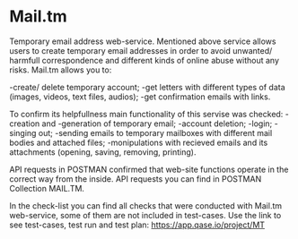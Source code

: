# Mail.tm
Temporary email address web-service.
Mentioned above service allows users to create temporary email addresses in order to avoid unwanted/ harmfull correspondence and different kinds of online abuse without any risks.
Mail.tm allows you to:

 -create/ delete temporary account; 
 -get letters with different types of data (images, videos, text files, audios);
 -get confirmation emails with links.
 

To confirm its helpfullness main functionality of this servise was checked: 
-creation and 
-generation of temporary email;
-account deletion; 
-login;
-singing out;
-sending emails to temporary mailboxes with different mail bodies and attached files;
-monipulations with recieved emails and its attachments (opening, saving, removing, printing).  

API requests in POSTMAN confirmed that web-site functions operate in the correct way from the inside. API requests you can find in POSTMAN Collection MAIL.TM. 

In the check-list you can find all checks that were conducted with Mail.tm web-service, some of them are not included in test-cases. Use the link to see test-cases, test run and test plan:
https://app.qase.io/project/MT 
